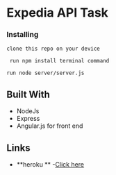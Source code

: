 # Expedia API Task  



### Installing


```
clone this repo on your device
```

```
 run npm install terminal command 
```

```
run node server/server.js
```



## Built With
* NodeJs
* Express  
* Angular.js for front end 



## Links
* **heroku **  -[Click here](https://expediadeals.herokuapp.com/)